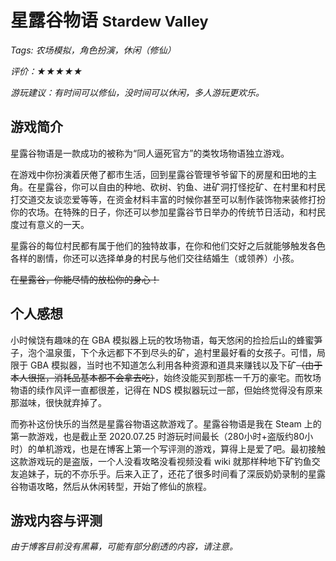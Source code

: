 # 星露谷物语 <small>Stardew Valley</small>

*Tags: 农场模拟，角色扮演，休闲（修仙）*

*评价：★★★★★*

*游玩建议：有时间可以修仙，没时间可以休闲，多人游玩更欢乐。*

## 游戏简介

星露谷物语是一款成功的被称为“同人逼死官方”的类牧场物语独立游戏。

在游戏中你扮演着厌倦了都市生活，回到星露谷管理爷爷留下的房屋和田地的主角。在星露谷，你可以自由的种地、砍树、钓鱼、进矿洞打怪挖矿、在村里和村民打交道交友谈恋爱等等，在资金材料丰富的时候你甚至可以制作装饰物来装修打扮你的农场。在特殊的日子，你还可以参加星露谷节日举办的传统节日活动，和村民度过有意义的一天。

星露谷的每位村民都有属于他们的独特故事，在你和他们交好之后就能够触发各色各样的剧情，你还可以选择单身的村民与他们交往结婚生（或领养）小孩。

<s>在星露谷，你能尽情的放松你的身心！</s>

## 个人感想

小时候饶有趣味的在 GBA 模拟器上玩的牧场物语，每天悠闲的捡捡后山的蜂蜜笋子，泡个温泉蛋，下个永远都下不到尽头的矿，追村里最好看的女孩子。可惜，局限于 GBA 模拟器，当时也不知道怎么利用各种资源和道具来赚钱以及下矿<s>（由于本人很抠，消耗品基本都不会拿去吃）</s>，始终没能买到那栋一千万的豪宅。而牧场物语的续作风评一直都很差，记得在 NDS 模拟器玩过一部，但始终觉得没有原来那滋味，很快就弃掉了。

而弥补这份快乐的当然是星露谷物语这款游戏了。星露谷物语是我在 Steam 上的第一款游戏，也是截止至 2020.07.25 时游玩时间最长（280小时+盗版约80小时）的单机游戏，也是在博客上第一个写评测的游戏，算得上是爱了吧。最初接触这款游戏玩的是盗版，一个人没看攻略没看视频没看 wiki 就那样种地下矿钓鱼交友追妹子，玩的不亦乐乎。后来入正了，还花了很多时间看了深辰奶奶录制的星露谷物语攻略，然后从休闲转型，开始了修仙的旅程。

## 游戏内容与评测

*由于博客目前没有黑幕，可能有部分剧透的内容，请注意。*

